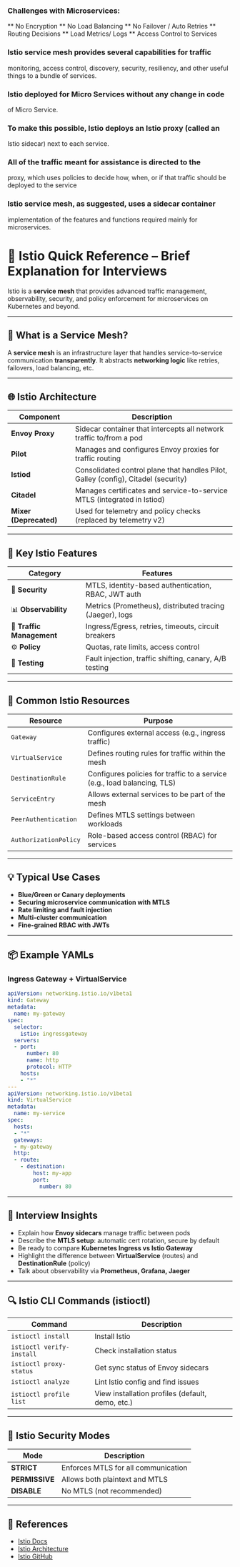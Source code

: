 ### Challenges with Microservices:
** No Encryption
** No Load Balancing
** No Failover / Auto Retries
** Routing Decisions
** Load Metrics/ Logs
** Access Control to Services

### Istio service mesh provides several capabilities for traffic
monitoring, access control, discovery, security, resiliency, and
other useful things to a bundle of services.
### Istio deployed for Micro Services without any change in code
of Micro Service.
### To make this possible, Istio deploys an Istio proxy (called an
Istio sidecar) next to each service.
### All of the traffic meant for assistance is directed to the
proxy, which uses policies to decide how, when, or if that
traffic should be deployed to the service
### Istio service mesh, as suggested, uses a sidecar container
implementation of the features and functions required mainly
for microservices.


# 🚀 Istio Quick Reference – Brief Explanation for Interviews

Istio is a **service mesh** that provides advanced traffic management, observability, security,
and policy enforcement for microservices on Kubernetes and beyond.

---

## 🔧 What is a Service Mesh?

A **service mesh** is an infrastructure layer that handles service-to-service communication
**transparently**. It abstracts **networking logic** like retries, failovers, load balancing, etc.

---

## 🌐 Istio Architecture

| Component | Description |
|----------|-------------|
| **Envoy Proxy** | Sidecar container that intercepts all network traffic to/from a pod |
| **Pilot** | Manages and configures Envoy proxies for traffic routing |
| **Istiod** | Consolidated control plane that handles Pilot, Galley (config), Citadel (security) |
| **Citadel** | Manages certificates and service-to-service MTLS (integrated in Istiod) |
| **Mixer (Deprecated)** | Used for telemetry and policy checks (replaced by telemetry v2) |

---

## 🧩 Key Istio Features

| Category | Features |
|----------|----------|
| 🔐 **Security** | MTLS, identity-based authentication, RBAC, JWT auth |
| 📊 **Observability** | Metrics (Prometheus), distributed tracing (Jaeger), logs |
| 🧭 **Traffic Management** | Ingress/Egress, retries, timeouts, circuit breakers |
| ⚙️ **Policy** | Quotas, rate limits, access control |
| 🧪 **Testing** | Fault injection, traffic shifting, canary, A/B testing |

---

## 🚀 Common Istio Resources

| Resource | Purpose |
|----------|---------|
| `Gateway` | Configures external access (e.g., ingress traffic) |
| `VirtualService` | Defines routing rules for traffic within the mesh |
| `DestinationRule` | Configures policies for traffic to a service (e.g., load balancing, TLS) |
| `ServiceEntry` | Allows external services to be part of the mesh |
| `PeerAuthentication` | Defines MTLS settings between workloads |
| `AuthorizationPolicy` | Role-based access control (RBAC) for services |

---

## 💡 Typical Use Cases

- **Blue/Green or Canary deployments**
- **Securing microservice communication with MTLS**
- **Rate limiting and fault injection**
- **Multi-cluster communication**
- **Fine-grained RBAC with JWTs**

---

## 📦 Example YAMLs

### Ingress Gateway + VirtualService
```yaml
apiVersion: networking.istio.io/v1beta1
kind: Gateway
metadata:
  name: my-gateway
spec:
  selector:
    istio: ingressgateway
  servers:
  - port:
      number: 80
      name: http
      protocol: HTTP
    hosts:
    - "*"
---
apiVersion: networking.istio.io/v1beta1
kind: VirtualService
metadata:
  name: my-service
spec:
  hosts:
  - "*"
  gateways:
  - my-gateway
  http:
  - route:
    - destination:
        host: my-app
        port:
          number: 80
```

---

## 🧠 Interview Insights

- Explain how **Envoy sidecars** manage traffic between pods
- Describe the **MTLS setup**: automatic cert rotation, secure by default
- Be ready to compare **Kubernetes Ingress vs Istio Gateway**
- Highlight the difference between **VirtualService** (routes) and **DestinationRule** (policy)
- Talk about observability via **Prometheus, Grafana, Jaeger**

---

## 🔍 Istio CLI Commands (istioctl)

| Command | Description |
|--------|-------------|
| `istioctl install` | Install Istio |
| `istioctl verify-install` | Check installation status |
| `istioctl proxy-status` | Get sync status of Envoy sidecars |
| `istioctl analyze` | Lint Istio config and find issues |
| `istioctl profile list` | View installation profiles (default, demo, etc.) |

---

## 🔐 Istio Security Modes

| Mode | Description |
|------|-------------|
| **STRICT** | Enforces MTLS for all communication |
| **PERMISSIVE** | Allows both plaintext and MTLS |
| **DISABLE** | No MTLS (not recommended) |

---

## 📎 References

- [Istio Docs](https://istio.io/latest/docs/)
- [Istio Architecture](https://istio.io/latest/docs/architecture/)
- [Istio GitHub](https://github.com/istio/istio)


